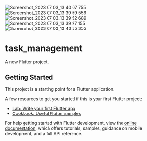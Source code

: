 ![Screenshot_2023 07 03_13 40 07 755](https://github.com/kazishamim71/task_management/assets/120647540/3fdbc38e-8be0-492a-8339-91e0ba9c7478)
![Screenshot_2023 07 03_13 39 59 556](https://github.com/kazishamim71/task_management/assets/120647540/45ba29a5-2428-4989-af0f-80fbddddd3ae)
![Screenshot_2023 07 03_13 39 52 689](https://github.com/kazishamim71/task_management/assets/120647540/798ca630-6887-4215-b1ca-bb31e1e32515)
![Screenshot_2023 07 03_13 39 27 155](https://github.com/kazishamim71/task_management/assets/120647540/6142dd72-99a0-4d14-a515-5c2b7b12a83f)![Screenshot_2023 07 03_13 43 55 355](https://github.com/kazishamim71/task_management/assets/120647540/29d56f25-ee6c-40b6-8452-21d7a7c064c8)

# task_management

A new Flutter project.

## Getting Started

This project is a starting point for a Flutter application.

A few resources to get you started if this is your first Flutter project:

- [Lab: Write your first Flutter app](https://docs.flutter.dev/get-started/codelab)
- [Cookbook: Useful Flutter samples](https://docs.flutter.dev/cookbook)

For help getting started with Flutter development, view the
[online documentation](https://docs.flutter.dev/), which offers tutorials,
samples, guidance on mobile development, and a full API reference.
